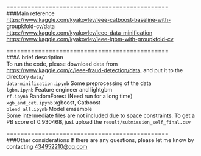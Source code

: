 ==============================================  
###Main reference  
https://www.kaggle.com/kyakovlev/ieee-catboost-baseline-with-groupkfold-cv/data  
https://www.kaggle.com/kyakovlev/ieee-data-minification  
https://www.kaggle.com/kyakovlev/ieee-lgbm-with-groupkfold-cv 

==============================================  
###A brief description  
To run the code, please download data from https://www.kaggle.com/c/ieee-fraud-detection/data, and put it to the directory `data/`  
`data-minification.ipynb`	Some preprocessing of the data  
`lgbm.ipynb`	Feature engineer and lightgbm  
`rf.ipynb`	RandomForest (Need run for a long time)  
`xgb_and_cat.ipynb`	 xgboost, Catboost  
`blend_all.ipynb`	Model emsemble  
Some intermediate files are not included due to space constraints. To get a PB score of 0.930468, just upload the `result/submission_self_final.csv`

==============================================  
###Other considerations
If there are any questions, please let me know by contacting 434952210@qq.com
  





